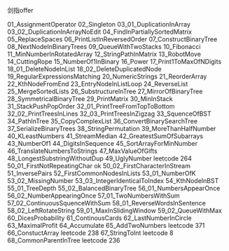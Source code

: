 剑指offer

01_AssignmentOperator
02_Singleton
03_01_DuplicationInArray
03_02_DuplicationInArrayNoEdit
04_FindInPartiallySortedMatrix
05_ReplaceSpaces
06_PrintListInReversedOrder
07_ConstructBinaryTree
08_NextNodeInBinaryTrees
09_QueueWithTwoStacks
10_Fibonacci
11_MinNumberInRotatedArray
12_StringPathInMatrix
13_RobotMove
14_CuttingRope
15_NumberOf1InBinary
16_Power
17_Print1ToMaxOfNDigits
18_01_DeleteNodeInList
18_02_DeleteDuplicatedNode
19_RegularExpressionsMatching
20_NumericStrings
21_ReorderArray
22_KthNodeFromEnd
23_EntryNodeInListLoop
24_ReverseList
25_MergeSortedLists
26_SubstructureInTree
27_MirrorOfBinaryTree
28_SymmetricalBinaryTree
29_PrintMatrix
30_MinInStack
31_StackPushPopOrder
32_01_PrintTreeFromTopToBottom
32_02_PrintTreesInLines
32_03_PrintTreesInZigzag
33_SquenceOfBST
34_PathInTree
35_CopyComplexList
36_ConvertBinarySearchTree
37_SerializeBinaryTrees
38_StringPermutation
39_MoreThanHalfNumber
40_KLeastNumbers
41_StreamMedian
42_GreatestSumOfSubarrays
43_NumberOf1
44_DigitsInSequence
45_SortArrayForMinNumber
46_TranslateNumbersToStrings
47_MaxValueOfGifts
48_LongestSubstringWithoutDup
49_UglyNumber                              leetcode 264
50_01_FirstNotRepeatingChar   ok
50_02_FirstCharacterInStream
51_InversePairs
52_FirstCommonNodesInLists
53_01_NumberOfK
53_02_MissingNumber
53_03_IntegerIdenticalToIndex
54_KthNodeInBST
55_01_TreeDepth
55_02_BalancedBinaryTree
56_01_NumbersAppearOnce
56_02_NumberAppearingOnce
57_01_TwoNumbersWithSum
57_02_ContinuousSquenceWithSum
58_01_ReverseWordsInSentence
58_02_LeftRotateString
59_01_MaxInSlidingWindow
59_02_QueueWithMax
60_DicesProbability
61_ContinousCards
62_LastNumberInCircle
63_MaximalProfit
64_Accumulate
65_AddTwoNumbers          leetcode 371
66_ConstuctArray         leetcode 238
67_StringToInt           leetcode 8
68_CommonParentInTree   leetcode 236

